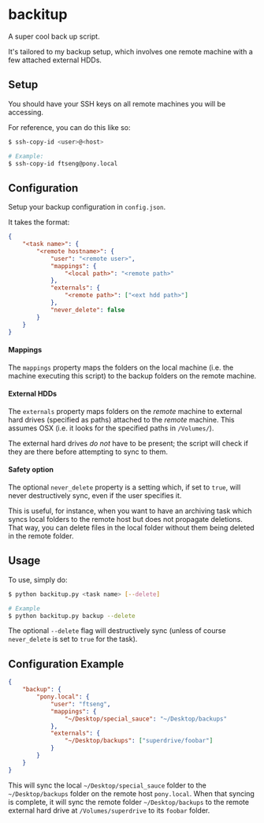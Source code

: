 backitup
========

A super cool back up script.

It's tailored to my backup setup, which involves one remote machine with a few attached external HDDs.

## Setup
You should have your SSH keys on all remote machines you will be
accessing.

For reference, you can do this like so:

```bash
$ ssh-copy-id <user>@<host>

# Example:
$ ssh-copy-id ftseng@pony.local
```

## Configuration
Setup your backup configuration in `config.json`.

It takes the format:

```json
{
    "<task name>": {
        "<remote hostname>": {
            "user": "<remote user>",
            "mappings": {
                "<local path>": "<remote path>"
            },
            "externals": {
                "<remote path>": ["<ext hdd path>"]
            },
            "never_delete": false
        }
    }
}
```

#### Mappings
The `mappings` property maps the folders on the local machine
(i.e. the machine executing this script) to the backup folders on the remote machine.

#### External HDDs
The `externals` property maps folders on the *remote* machine to
external hard drives (specified as paths) attached to the *remote* machine. This assumes OSX
(i.e. it looks for the specified paths in `/Volumes/`).

The external hard drives *do not* have to be present; the script
will check if they are there before attempting to sync to them.

#### Safety option
The optional `never_delete` property is a setting which, if set to
`true`, will never destructively sync, even if the user specifies it.

This is useful, for instance, when you want to have an archiving task
which syncs local folders to the remote host but does not propagate
deletions. That way, you can delete files in the local folder
without them being deleted in the remote folder.

## Usage
To use, simply do:

```bash
$ python backitup.py <task name> [--delete]

# Example
$ python backitup.py backup --delete
```

The optional `--delete` flag will destructively sync (unless of course
`never_delete` is set to `true` for the task).

## Configuration Example

```json
{
    "backup": {
        "pony.local": {
            "user": "ftseng",
            "mappings": {
                "~/Desktop/special_sauce": "~/Desktop/backups"
            },
            "externals": {
                "~/Desktop/backups": ["superdrive/foobar"]
            }
        }
    }
}
```

This will sync the local `~/Desktop/special_sauce` folder to the
`~/Desktop/backups` folder on the remote host `pony.local`. When that
syncing is complete, it will sync the remote folder `~/Desktop/backups`
to the remote external hard drive at `/Volumes/superdrive` to its
`foobar` folder.
